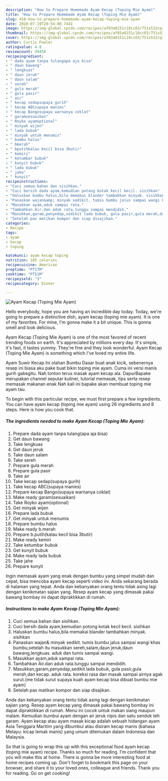 ```yaml
---
description: "How to Prepare Homemade Ayam Kecap (Toping Mie Ayam)"
title: "How to Prepare Homemade Ayam Kecap (Toping Mie Ayam)"
slug: 410-how-to-prepare-homemade-ayam-kecap-toping-mie-ayam
date: 2020-07-19T20:54:00.744Z
image: https://img-global.cpcdn.com/recipes/af03a0151c18cc03/751x532cq70/ayam-kecap-toping-mie-ayam-foto-resep-utama.jpg
thumbnail: https://img-global.cpcdn.com/recipes/af03a0151c18cc03/751x532cq70/ayam-kecap-toping-mie-ayam-foto-resep-utama.jpg
cover: https://img-global.cpcdn.com/recipes/af03a0151c18cc03/751x532cq70/ayam-kecap-toping-mie-ayam-foto-resep-utama.jpg
author: Curtis Fowler
ratingvalue: 4.8
reviewcount: 39458
recipeingredient:
- " dada ayam tanpa tulangapa aja bisa"
- " daun bawang"
- " lengkuas"
- " daun jeruk"
- " daun salam"
- " sereh"
- " gula merah"
- " gula pasir"
- " air"
- " kecap sedapsupaya gurih"
- " kecap ABCsupaya manies"
- " kecap Bangosupaya warnanya coklat"
- " garamsesuaikan"
- " Royko ayamoptional"
- " minyak wijen"
- " lada bubuk"
- " minyak untuk menumis"
- " bumbu halus"
- " bmerah"
- " bputihkalau kecil bisa 3butir"
- " kemiri"
- " ketumbar bubuk"
- " kunyit bubuk"
- " lada bubuk"
- " jahe"
- " kunyit"
recipeinstructions:
- "Cuci semua bahan dan sisihkan."
- "Cuci bersih dada ayam,kemudian potong kotak kecil kecil. sisihkan"
- "Haluskan bumbu halus,bila memakai blander tambahkan minyak. sisihkan"
- "Panaskan wajan&amp; minyak sedikit. tumis bumbu jalus sampai wangi khas bumbu,setelah itu masukkan sereh,salam,daun jeruk,daun bawang,lengkuas. aduk dan tumis sampai wangi."
- "Masukkan ayam,aduk sampai rata."
- "Tambahkan Air.dan aduk rata.tunggu sampai mendidih."
- "Masukkan,garam,penyedap,sedikit lada bubuk, gula pasir,gula merah,dan kecap. aduk rata. koreksi rasa dan masak sampai airnya agak surut.(me tidak surut supaya kuah ayam kecap bisa dibuat bumbu mie ayam)"
- "Setelah pas matikan kompor dan siap disajikan."
categories:
- Recipe
tags:
- ayam
- kecap
- toping

katakunci: ayam kecap toping 
nutrition: 165 calories
recipecuisine: American
preptime: "PT17M"
cooktime: "PT51M"
recipeyield: "3"
recipecategory: Dinner

---
```



![Ayam Kecap (Toping Mie Ayam)](https://img-global.cpcdn.com/recipes/af03a0151c18cc03/751x532cq70/ayam-kecap-toping-mie-ayam-foto-resep-utama.jpg)

Hello everybody, hope you are having an incredible day today. Today, we're going to prepare a distinctive dish, ayam kecap (toping mie ayam). It is one of my favorites. For mine, I'm gonna make it a bit unique. This is gonna smell and look delicious.

Ayam Kecap (Toping Mie Ayam) is one of the most favored of recent trending foods on earth. It's appreciated by millions every day. It's simple, it's fast, it tastes yummy. They're fine and they look wonderful. Ayam Kecap (Toping Mie Ayam) is something which I've loved my entire life.

Ayam Suwir Kecap Ini olahan Bumbu Dasar buat anak kicik, sebenernya resep ini biasa aku pake buat bikin toping mie ayam. Cuma ini versi manis gurih gabegitu. Nah tonton terus masak ayam kecap ala. DapurBapake merupakan channel seputar kuliner, tutorial memasak, tips serta resep memasak makanan enak Nah kali ini bapake akan membuat toping mie ayam tau.


To begin with this particular recipe, we must first prepare a few ingredients. You can have ayam kecap (toping mie ayam) using 26 ingredients and 8 steps. Here is how you cook that.

<!--inarticleads1-->

##### The ingredients needed to make Ayam Kecap (Toping Mie Ayam):

1. Prepare  dada ayam tanpa tulang(apa aja bisa)
1. Get  daun bawang
1. Take  lengkuas
1. Get  daun jeruk
1. Take  daun salam
1. Take  sereh
1. Prepare  gula merah
1. Prepare  gula pasir
1. Take  air
1. Take  kecap sedap(supaya gurih)
1. Take  kecap ABC(supaya manies)
1. Prepare  kecap Bango(supaya warnanya coklat)
1. Make ready  garam(sesuaikan)
1. Take  Royko ayam(optional)
1. Get  minyak wijen
1. Prepare  lada bubuk
1. Get  minyak untuk menumis
1. Prepare  bumbu halus
1. Make ready  b.merah
1. Prepare  b.putih(kalau kecil bisa 3butir)
1. Make ready  kemiri
1. Take  ketumbar bubuk
1. Get  kunyit bubuk
1. Make ready  lada bubuk
1. Take  jahe
1. Prepare  kunyit


Ingin memasak ayam yang enak dengan bumbu yang simpel mudah dan cepat, bisa mencoba ayam kecap seperti video ini. Anda sekarang berada di halaman yang tepat. Anda dan kebanyakan orang tentu tidak asing lagi dengan kenikmatan sajian yang. Resep ayam kecap yang dimasak pakai bawang bombay ini dapat dipraktikkan di rumah. 

<!--inarticleads2-->

##### Instructions to make Ayam Kecap (Toping Mie Ayam):

1. Cuci semua bahan dan sisihkan.
1. Cuci bersih dada ayam,kemudian potong kotak kecil kecil. sisihkan
1. Haluskan bumbu halus,bila memakai blander tambahkan minyak. sisihkan
1. Panaskan wajan&amp; minyak sedikit. tumis bumbu jalus sampai wangi khas bumbu,setelah itu masukkan sereh,salam,daun jeruk,daun bawang,lengkuas. aduk dan tumis sampai wangi.
1. Masukkan ayam,aduk sampai rata.
1. Tambahkan Air.dan aduk rata.tunggu sampai mendidih.
1. Masukkan,garam,penyedap,sedikit lada bubuk, gula pasir,gula merah,dan kecap. aduk rata. koreksi rasa dan masak sampai airnya agak surut.(me tidak surut supaya kuah ayam kecap bisa dibuat bumbu mie ayam)
1. Setelah pas matikan kompor dan siap disajikan.


Anda dan kebanyakan orang tentu tidak asing lagi dengan kenikmatan sajian yang. Resep ayam kecap yang dimasak pakai bawang bombay ini dapat dipraktikkan di rumah. Menu ini cocok untuk makan siang maupun malam. Kemudian bumbui ayam dengan air jeruk nipis dan satu sendok teh garam. Ayam kecap atau ayam masak kicap adalah sebuah hidangan ayam Asia Tenggara Maritim yang dibumbui atau disiram kecap manis (bahasa Melayu: kicap lemak manis) yang umum ditemukan dalam Indonesia dan Malaysia. 

So that is going to wrap this up with this exceptional food ayam kecap (toping mie ayam) recipe. Thanks so much for reading. I'm confident that you will make this at home. There is gonna be more interesting food at home recipes coming up. Don't forget to bookmark this page on your browser, and share it to your loved ones, colleague and friends. Thank you for reading. Go on get cooking!
